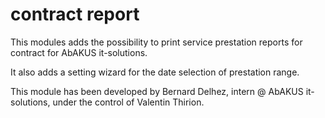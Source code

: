 contract report
===============

This modules adds the possibility to print service prestation reports for contract for AbAKUS it-solutions.

It also adds a setting wizard for the date selection of prestation range.

This module has been developed by Bernard Delhez, intern @ AbAKUS it-solutions, under the control of Valentin Thirion.
